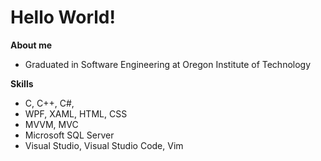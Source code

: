 # Hello World! # 

**About me**
* Graduated in Software Engineering at Oregon Institute of Technology

**Skills**
* C, C++, C#,
* WPF, XAML, HTML, CSS
* MVVM, MVC
* Microsoft SQL Server
* Visual Studio, Visual Studio Code, Vim
